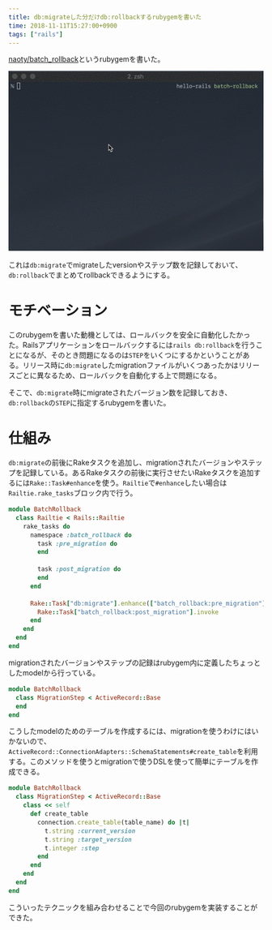 ```yaml
---
title: db:migrateした分だけdb:rollbackするrubygemを書いた
time: 2018-11-11T15:27:00+0900
tags: ["rails"]
---
```


[naoty/batch_rollback](https://github.com/naoty/batch_rollback)というrubygemを書いた。

![screencast](../images/posts/47/screencast.gif)

これは`db:migrate`でmigrateしたversionやステップ数を記録しておいて、`db:rollback`でまとめてrollbackできるようにする。

# モチベーション
このrubygemを書いた動機としては、ロールバックを安全に自動化したかった。Railsアプリケーションをロールバックするには`rails db:rollback`を行うことになるが、そのとき問題になるのは`STEP`をいくつにするかということがある。リリース時に`db:migrate`したmigrationファイルがいくつあったかはリリースごとに異なるため、ロールバックを自動化する上で問題になる。

そこで、`db:migrate`時にmigrateされたバージョン数を記録しておき、`db:rollback`の`STEP`に指定するrubygemを書いた。

# 仕組み
`db:migrate`の前後にRakeタスクを追加し、migrationされたバージョンやステップを記録している。あるRakeタスクの前後に実行させたいRakeタスクを追加するには`Rake::Task#enhance`を使う。`Railtie`で`#enhance`したい場合は`Railtie.rake_tasks`ブロック内で行う。

```ruby
module BatchRollback
  class Railtie < Rails::Railtie
    rake_tasks do
      namespace :batch_rollback do
        task :pre_migration do
        end

        task :post_migration do
        end
      end

      Rake::Task["db:migrate"].enhance(["batch_rollback:pre_migration"]) do
        Rake::Task["batch_rollback:post_migration"].invoke
      end
    end
  end
end
```

migrationされたバージョンやステップの記録はrubygem内に定義したちょっとしたmodelから行っている。

```ruby
module BatchRollback
  class MigrationStep < ActiveRecord::Base
  end
end
```

こうしたmodelのためのテーブルを作成するには、migrationを使うわけにはいかないので、`ActiveRecord::ConnectionAdapters::SchemaStatements#create_table`を利用する。このメソッドを使うとmigrationで使うDSLを使って簡単にテーブルを作成できる。

```ruby
module BatchRollback
  class MigrationStep < ActiveRecord::Base
    class << self
      def create_table
        connection.create_table(table_name) do |t|
          t.string :current_version
          t.string :target_version
          t.integer :step
        end
      end
    end
  end
end
```

こういったテクニックを組み合わせることで今回のrubygemを実装することができた。
